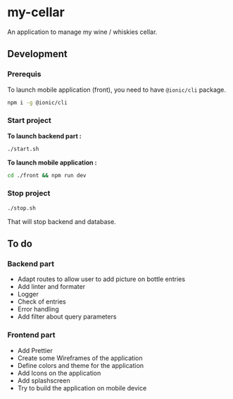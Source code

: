 # my-cellar

An application to manage my wine / whiskies cellar.

## Development

### Prerequis

To launch mobile application (front), you need to have `@ionic/cli` package.

```bash
npm i -g @ionic/cli
```

### Start project

**To launch backend part :**

```bash
./start.sh
```

**To launch mobile application :**

```bash
cd ./front && npm run dev
```

### Stop project

```bash
./stop.sh
```

That will stop backend and database.

## To do

### Backend part

- Adapt routes to allow user to add picture on bottle entries
- Add linter and formater
- Logger
- Check of entries
- Error handling
- Add filter about query parameters

### Frontend part

- Add Prettier
- Create some Wireframes of the application
- Define colors and theme for the application
- Add Icons on the application
- Add splashscreen
- Try to build the application on mobile device
